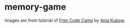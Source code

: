# memory-game



Images are from tutorial of [Free Code Camp](https://www.youtube.com/watch?v=ec8vSKJuZTk&t=3770s) by [Ania Kubow](https://github.com/kubowania).
